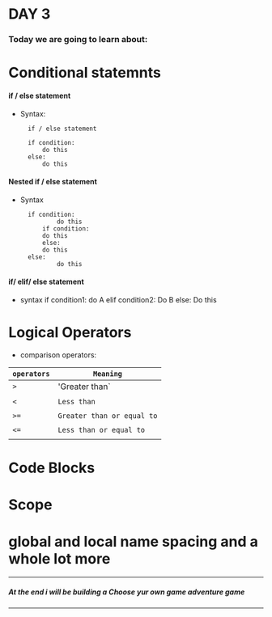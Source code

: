 # DAY 3

### Today we are going to learn about:

# Conditional statemnts
#### if / else statement
* Syntax:
		
		if / else statement

		if condition:
			do this
		else:
			do this

#### Nested if / else statement

* Syntax

		if condition:
    			do this
    		if condition:
			do this
    		else:
			do this
		else:
    			do this

#### if/ elif/ else statement
* syntax
		if condition1:
			do A
		elif condition2:
			Do B
		else:
			Do this

# Logical Operators



* comparison operators:

| `operators`  | `Meaning`                  |
| ------------ | -------------------------- |
|    `>`       | 'Greater than`             |
|              |                            |
|    `<`       | `Less than`                |
|              |                            |
|    `>=`      | `Greater than or equal to` |
|              |                            |
|    `<=`      | `Less than or equal to`    |
|              |                            | 



# Code Blocks
# Scope
# global and local name spacing and a whole lot more
---


##### At the end i will be building a <b>Choose yur own game adventure game</b>

---
